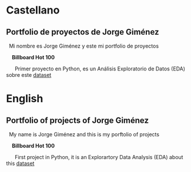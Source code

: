 # Castellano

## Portfolio de proyectos de Jorge Giménez
&nbsp;&nbsp;Mi nombre es Jorge Giménez y este mi portfolio de proyectos

&nbsp;&nbsp;&nbsp;&nbsp;**Billboard Hot 100**

&nbsp;&nbsp;&nbsp;&nbsp;&nbsp;&nbsp;Primer proyecto en Python, es un Análisis Exploratorio de Datos (EDA) sobre este [dataset](https://www.kaggle.com/datasets/thedevastator/billboard-hot-100-audio-features)

# English

## Portfolio of projects of Jorge Giménez


&nbsp;&nbsp;My name is Jorge Giménez and this is my porftolio of projects

&nbsp;&nbsp;&nbsp;&nbsp;**Billboard Hot 100**

&nbsp;&nbsp;&nbsp;&nbsp;&nbsp;&nbsp;First project in Python, it is an Explorartory Data Analysis (EDA) about this [dataset](https://www.kaggle.com/datasets/thedevastator/billboard-hot-100-audio-features)
